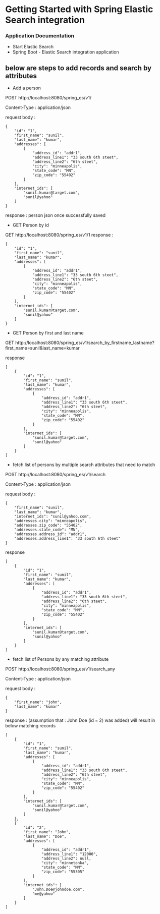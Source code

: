 # Getting Started with Spring Elastic Search integration

### Application Documentation

* Start Elastic Search
* Spring Boot - Elastic Search integration application

## below are steps to add records and search by attributes

* Add a person

POST http://localhost:8080/spring_es/v1/

Content-Type : application/json

request body : 

    {
        "id": "1",
        "first_name": "sunil",
        "last_name": "kumar",
        "addresses": [
            {
                "address_id": "addr1",
                "address_line1": "33 south 6th steet",
                "address_line2": "6th steet",
                "city": "minneapolis",
                "state_code": "MN",
                "zip_code": "55402"
            }
        ],
        "internet_ids": [
            "sunil.kumar@target.com",
            "sunil@yahoo"
        ]
    }

response : person json once successfully saved


* GET Person by id

GET http://localhost:8080/spring_es/v1/1
response : 

    {
        "id": "1",
        "first_name": "sunil",
        "last_name": "kumar",
        "addresses": [
            {
                "address_id": "addr1",
                "address_line1": "33 south 6th steet",
                "address_line2": "6th steet",
                "city": "minneapolis",
                "state_code": "MN",
                "zip_code": "55402"
            }
        ],
        "internet_ids": [
            "sunil.kumar@target.com",
            "sunil@yahoo"
        ]
    }

* GET Person by first and last name

GET http://localhost:8080/spring_es/v1/search_by_firstname_lastname?first_name=sunil&last_name=kumar

response

    [
        {
            "id": "1",
            "first_name": "sunil",
            "last_name": "kumar",
            "addresses": [
                {
                    "address_id": "addr1",
                    "address_line1": "33 south 6th steet",
                    "address_line2": "6th steet",
                    "city": "minneapolis",
                    "state_code": "MN",
                    "zip_code": "55402"
                }
            ],
            "internet_ids": [
                "sunil.kumar@target.com",
                "sunil@yahoo"
            ]
        }
    ]

* fetch list of persons by multiple search attributes that need to match

POST  http://localhost:8080/spring_es/v1/search

Content-Type : application/json

request body :

    {   
        "first_name": "sunil",
        "last_name": "kumar",
        "internet_ids": "sunil@yahoo.com",
        "addresses.city": "minneapolis",
        "addresses.zip_code": "55402",
        "addresses.state_code": "MN",
        "addresses.address_id": "addr1",
        "addresses.address_line1": "33 south 6th steet"
    }

response 

    [
        {
            "id": "1",
            "first_name": "sunil",
            "last_name": "kumar",
            "addresses": [
                {
                    "address_id": "addr1",
                    "address_line1": "33 south 6th steet",
                    "address_line2": "6th steet",
                    "city": "minneapolis",
                    "state_code": "MN",
                    "zip_code": "55402"
                }
            ],
            "internet_ids": [
                "sunil.kumar@target.com",
                "sunil@yahoo"
            ]
        }
    ]

* fetch list of Persons by any matching attribute

POST http://localhost:8080/spring_es/v1/search_any


Content-Type : application/json

request body :

    {
        "first_name": "john",
        "last_name": "kumar"
    }
    
response : (assumption that  : John Doe (id = 2)  was added) will result in  below matching records 

    [
        {
            "id": "1",
            "first_name": "sunil",
            "last_name": "kumar",
            "addresses": [
                {
                    "address_id": "addr1",
                    "address_line1": "33 south 6th steet",
                    "address_line2": "6th steet",
                    "city": "minneapolis",
                    "state_code": "MN",
                    "zip_code": "55402"
                }
            ],
            "internet_ids": [
                "sunil.kumar@target.com",
                "sunil@yahoo"
            ]
        },
        {
            "id": "2",
            "first_name": "John",
            "last_name": "Doe",
            "addresses": [
                {
                    "address_id": "addr1",
                    "address_line1": "12000",
                    "address_line2": null,
                    "city": "minnetonka",
                    "state_code": "MN",
                    "zip_code": "55305"
                }
            ],
            "internet_ids": [
                "John.Doe@johndoe.com",
                "me@yahoo"
            ]
        }
    ]

